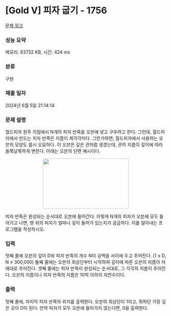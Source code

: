 # [Gold V] 피자 굽기 - 1756 

[문제 링크](https://www.acmicpc.net/problem/1756) 

### 성능 요약

메모리: 83732 KB, 시간: 424 ms

### 분류

구현

### 제출 일자

2024년 6월 5일 21:14:14

### 문제 설명

<p>월드피자 원주 지점에서 N개의 피자 반죽을 오븐에 넣고 구우려고 한다. 그런데, 월드피자에서 만드는 피자 반죽은 지름이 제각각이다. 그런가하면, 월드피자에서 사용하는 오븐의 모양도 몹시 오묘하다. 이 오븐은 깊은 관처럼 생겼는데, 관의 지름이 깊이에 따라 들쭉날쭉하게 변한다. 아래는 오븐의 단면 예시이다.</p>

<p style="text-align: center;"><img alt="" src="https://onlinejudgeimages.s3-ap-northeast-1.amazonaws.com/upload/201006/pizz1.PNG" style="height:157px; width:268px"></p>

<p>피자 반죽은 완성되는 순서대로 오븐에 들어간다. 이렇게 N개의 피자가 오븐에 모두 들어가고 나면, 맨 위의 피자가 얼마나 깊이 들어가 있는지가 궁금하다. 이를 알아내는 프로그램을 작성하시오.</p>

### 입력 

 <p>첫째 줄에 오븐의 깊이 D와 피자 반죽의 개수 N이 공백을 사이에 두고 주어진다. (1 ≤ D, N ≤ 300,000) 둘째 줄에는 오븐의 최상단부터 시작하여 깊이에 따른 오븐의 지름이 차례대로 주어진다. 셋째 줄에는 피자 반죽이 완성되는 순서대로, 그 각각의 지름이 주어진다. 오븐의 지름이나 피자 반죽의 지름은 10억 이하의 자연수이다.</p>

### 출력 

 <p>첫째 줄에, 마지막 피자 반죽의 위치를 출력한다. 오븐의 최상단이 1이고, 최하단 가장 깊은 곳이 D이 된다. 만약 피자가 모두 오븐에 들어가지 않는다면, 0을 출력한다.</p>

